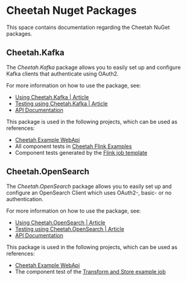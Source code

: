 # Cheetah Nuget Packages

This space contains documentation regarding the Cheetah NuGet packages.

## Cheetah.Kafka

The _Cheetah.Kafka_ package allows you to easily set up and configure Kafka clients that authenticate using OAuth2.

For more information on how to use the package, see:
- [Using Cheetah.Kafka | Article](/articles/Cheetah.Kafka/UsingCheetahKafka.html)
- [Testing using Cheetah.Kafka | Article](/articles/Cheetah.Kafka/TestingWithCheetahKafka.html)
- [API Documentation](/api/Cheetah.Kafka/index.html)

This package is used in the following projects, which can be used as references:
- [Cheetah Example WebApi](https://github.com/trifork/cheetah-example-webapi/)
- All component tests in [Cheetah Flink Examples](https://github.com/trifork/cheetah-example-flink/)
- Component tests generated by the [Flink job template](https://docs.cheetah.trifork.dev/jobs/cheetah-lib-templates-java/index.html)

## Cheetah.OpenSearch

The _Cheetah.OpenSearch_ package allows you to easily set up and configure an OpenSearch Client which uses OAuth2-, basic- or no authentication.

For more information on how to use the package, see:

- [Using Cheetah.OpenSearch | Article](/articles/Cheetah.OpenSearch/UsingCheetahOpenSearch.html)
- [Testing using Cheetah.OpenSearch | Article](/articles/Cheetah.OpenSearch/TestingWithCheetahOpenSearch.html)
- [API Documentation](/api/Cheetah.OpenSearch/index.html)

This package is used in the following projects, which can be used as references:
- [Cheetah Example WebApi](https://github.com/trifork/cheetah-example-webapi/)
- The component test of the [Transform and Store example job](https://github.com/trifork/cheetah-example-flink/tree/main/TransformAndStore/ComponentTest)
